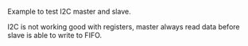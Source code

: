 Example to test I2C master and slave.

I2C is not working good with registers, master always read data before slave is able to write to FIFO.
